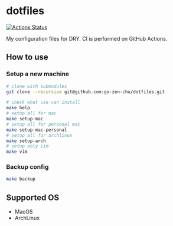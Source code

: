 # dotfiles

[![Actions Status](https://github.com/go-zen-chu/dotfiles/workflows/CI/badge.svg)](https://github.com/go-zen-chu/dotfiles/actions)

My configuration files for DRY. CI is performed on GitHub Actions.

## How to use

### Setup a new machine

```bash
# clone with submodules
git clone --recursive git@github.com:go-zen-chu/dotfiles.git

# check what use can install
make help
# setup all for mac
make setup-mac
# setup all for personal mac
make setup-mac-personal
# setup all for archlinux
make setup-arch
# setup only vim
make vim
```

### Backup config

```bash
make backup
```

## Supported OS

- MacOS
- ArchLinux
